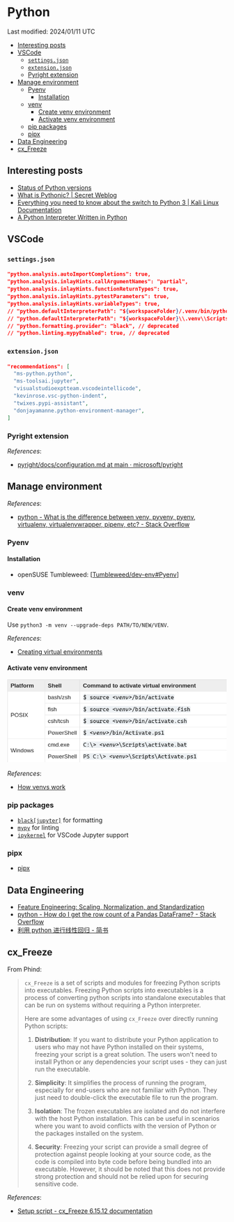 # Python

Last modified: 2024/01/11 UTC

- [Interesting posts](#interesting-posts)
- [VSCode](#vscode)
  - [`settings.json`](#settingsjson)
  - [`extension.json`](#extensionjson)
  - [Pyright extension](#pyright-extension)
- [Manage environment](#manage-environment)
  - [Pyenv](#pyenv)
    - [Installation](#installation)
  - [venv](#venv)
    - [Create venv environment](#create-venv-environment)
    - [Activate venv environment](#activate-venv-environment)
  - [pip packages](#pip-packages)
  - [pipx](#pipx)
- [Data Engineering](#data-engineering)
- [cx\_Freeze](#cx_freeze)

## Interesting posts

- [Status of Python versions](https://devguide.python.org/versions/)
- [What is Pythonic? \| Secret Weblog](https://blog.startifact.com/posts/older/what-is-pythonic/)
- [Everything you need to know about the switch to Python 3 | Kali Linux Documentation](https://www.kali.org/docs/general-use/python3-transition/)
- [A Python Interpreter Written in Python](https://aosabook.org/en/500L/a-python-interpreter-written-in-python.html)

## VSCode

### `settings.json`

```json
"python.analysis.autoImportCompletions": true,
"python.analysis.inlayHints.callArgumentNames": "partial",
"python.analysis.inlayHints.functionReturnTypes": true,
"python.analysis.inlayHints.pytestParameters": true,
"python.analysis.inlayHints.variableTypes": true,
// "python.defaultInterpreterPath": "${workspaceFolder}/.venv/bin/python",
// "python.defaultInterpreterPath": "${workspaceFolder}\\.venv\\Scripts\\python.exe",
// "python.formatting.provider": "black", // deprecated
// "python.linting.mypyEnabled": true, // deprecated
```

### `extension.json`

```json
"recommendations": [
  "ms-python.python",
  "ms-toolsai.jupyter",
  "visualstudioexptteam.vscodeintellicode",
  "kevinrose.vsc-python-indent",
  "twixes.pypi-assistant",
  "donjayamanne.python-environment-manager",
]
```

### Pyright extension

*References*:

- [pyright/docs/configuration.md at main · microsoft/pyright](https://github.com/microsoft/pyright/blob/main/docs/configuration.md)

## Manage environment

*References*:

- [python - What is the difference between venv, pyvenv, pyenv, virtualenv, virtualenvwrapper, pipenv, etc? - Stack Overflow](https://stackoverflow.com/questions/41573587/what-is-the-difference-between-venv-pyvenv-pyenv-virtualenv-virtualenvwrappe)

### Pyenv

#### Installation

- openSUSE Tumbleweed: [[Tumbleweed/dev-env#Pyenv]]

### venv

#### Create venv environment

Use `python3 -m venv --upgrade-deps PATH/TO/NEW/VENV`.

*References*:

- [Creating virtual environments](https://docs.python.org/3/library/venv.html#creating-virtual-environments)

#### Activate venv environment

![venv_activate](attachments/Python/venv_activate.png)

*References*:

- [How venvs work](https://docs.python.org/3/library/venv.html#how-venvs-work)

### pip packages

- [`black[jupyter]`](https://black.readthedocs.io/en/stable/getting_started.html#installation) for formatting
- [`mypy`](https://mypy.readthedocs.io/en/stable/getting_started.html#installing-and-running-mypy) for linting
- [`ipykernel`](https://ipython.readthedocs.io/en/stable/install/kernel_install.html#kernels-for-python-2-and-3) for VSCode Jupyter support

### pipx

- [pipx](https://pypa.github.io/pipx/)

## Data Engineering

- [Feature Engineering: Scaling, Normalization, and Standardization](https://www.analyticsvidhya.com/blog/2020/04/feature-scaling-machine-learning-normalization-standardization/)
- [python - How do I get the row count of a Pandas DataFrame? - Stack Overflow](https://stackoverflow.com/questions/15943769/how-do-i-get-the-row-count-of-a-pandas-dataframe)
- [利用 python 进行线性回归 - 简书](https://www.jianshu.com/p/e55a8c9e4b56)

## cx_Freeze

From Phind:

> `cx_Freeze` is a set of scripts and modules for freezing Python scripts into executables. Freezing Python scripts into executables is a process of converting python scripts into standalone executables that can be run on systems without requiring a Python interpreter.
>
> Here are some advantages of using `cx_Freeze` over directly running Python scripts:
>
> 1. **Distribution**: If you want to distribute your Python application to users who may not have Python installed on their systems, freezing your script is a great solution. The users won't need to install Python or any dependencies your script uses - they can just run the executable.
>
> 2. **Simplicity**: It simplifies the process of running the program, especially for end-users who are not familiar with Python. They just need to double-click the executable file to run the program.
>
> 3. **Isolation**: The frozen executables are isolated and do not interfere with the host Python installation. This can be useful in scenarios where you want to avoid conflicts with the version of Python or the packages installed on the system.
>
> 4. **Security**: Freezing your script can provide a small degree of protection against people looking at your source code, as the code is compiled into byte code before being bundled into an executable. However, it should be noted that this does not provide strong protection and should not be relied upon for securing sensitive code.

*References*:

- [Setup script - cx_Freeze 6.15.12 documentation](https://cx-freeze.readthedocs.io/en/stable/setup_script.html)

[//begin]: # "Autogenerated link references for markdown compatibility"
[Tumbleweed/dev-env#Pyenv]: ..%2Fnotes-OS%2FLinux%2FopenSUSE%2FTumbleweed%2Fdev-env.md "OpenSUSE Tumbleweed Development Environment"
[//end]: # "Autogenerated link references"
